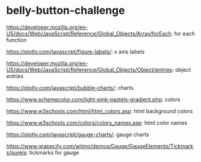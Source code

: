 # belly-button-challenge

https://developer.mozilla.org/en-US/docs/Web/JavaScript/Reference/Global_Objects/Array/forEach: for each function

https://plotly.com/javascript/figure-labels/: x axis labels

https://developer.mozilla.org/en-US/docs/Web/JavaScript/Reference/Global_Objects/Object/entries: object entries

https://plotly.com/javascript/bubble-charts/: charts

https://www.schemecolor.com/light-pink-pastels-gradient.php: colors

https://www.w3schools.com/html/html_colors.asp: html background colors

https://www.w3schools.com/colors/colors_names.asp: html color names

https://plotly.com/javascript/gauge-charts/: gauge charts

https://www.grapecity.com/wijmo/demos/Gauge/GaugeElements/Tickmarks/purejs: tickmarks for gauge
